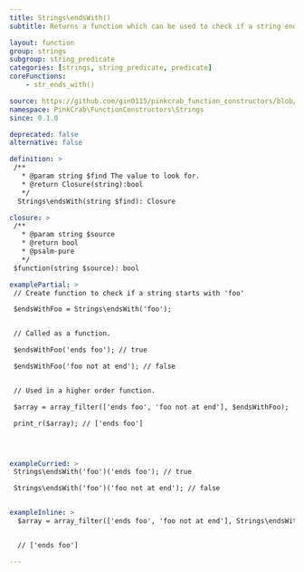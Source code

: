 ```yaml
---
title: Strings\endsWith()
subtitle: Returns a function which can be used to check if a string ends with a defined sub string. The created function can then reused over any string, or used as part of a Higher Order Function such as array_filter().

layout: function
group: strings
subgroup: string_predicate
categories: [strings, string_predicate, predicate]
coreFunctions: 
    - str_ends_with()

source: https://github.com/gin0115/pinkcrab_function_constructors/blob/master/src/strings.php#L214
namespace: PinkCrab\FunctionConstructors\Strings
since: 0.1.0

deprecated: false
alternative: false

definition: >
 /**
   * @param string $find The value to look for.
   * @return Closure(string):bool
   */
  Strings\endsWith(string $find): Closure

closure: >
 /**
   * @param string $source
   * @return bool
   * @psalm-pure
   */ 
 $function(string $source): bool

examplePartial: >
 // Create function to check if a string starts with 'foo'

 $endsWithFoo = Strings\endsWith('foo');


 // Called as a function.

 $endsWithFoo('ends foo'); // true

 $endsWithFoo('foo not at end'); // false


 // Used in a higher order function.

 $array = array_filter(['ends foo', 'foo not at end'], $endsWithFoo);

 print_r($array); // ['ends foo']




exampleCurried: >
 Strings\endsWith('foo')('ends foo'); // true

 Strings\endsWith('foo')('foo not at end'); // false


exampleInline: >
  $array = array_filter(['ends foo', 'foo not at end'], Strings\endsWith('foo'));


  // ['ends foo']

---
```

